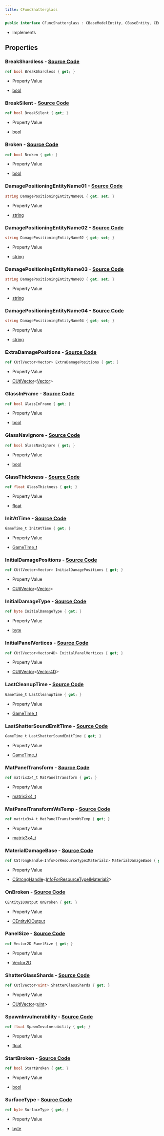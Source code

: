 ```yaml
---
title: CFuncShatterglass
---
```


```csharp
public interface CFuncShatterglass : CBaseModelEntity, CBaseEntity, CEntityInstance, ISchemaClass<CEntityInstance>, ISchemaClass<CBaseEntity>, ISchemaClass<CBaseModelEntity>, ISchemaClass<CFuncShatterglass>, ISchemaField, ISchemaClass, INativeHandle
```

- Implements

## Properties

### **BreakShardless** - [Source Code](https://github.com/swiftly-solution/swiftlys2/blob/main/managed/src/SwiftlyS2.Generated/Schemas/Interfaces/CFuncShatterglass.cs#L36)

```csharp
ref bool BreakShardless { get; }
```

- Property Value

- [bool](https://learn.microsoft.com/dotnet/api/system.boolean)

### **BreakSilent** - [Source Code](https://github.com/swiftly-solution/swiftlys2/blob/main/managed/src/SwiftlyS2.Generated/Schemas/Interfaces/CFuncShatterglass.cs#L34)

```csharp
ref bool BreakSilent { get; }
```

- Property Value

- [bool](https://learn.microsoft.com/dotnet/api/system.boolean)

### **Broken** - [Source Code](https://github.com/swiftly-solution/swiftlys2/blob/main/managed/src/SwiftlyS2.Generated/Schemas/Interfaces/CFuncShatterglass.cs#L38)

```csharp
ref bool Broken { get; }
```

- Property Value

- [bool](https://learn.microsoft.com/dotnet/api/system.boolean)

### **DamagePositioningEntityName01** - [Source Code](https://github.com/swiftly-solution/swiftlys2/blob/main/managed/src/SwiftlyS2.Generated/Schemas/Interfaces/CFuncShatterglass.cs#L48)

```csharp
string DamagePositioningEntityName01 { get; set; }
```

- Property Value

- [string](https://learn.microsoft.com/dotnet/api/system.string)

### **DamagePositioningEntityName02** - [Source Code](https://github.com/swiftly-solution/swiftlys2/blob/main/managed/src/SwiftlyS2.Generated/Schemas/Interfaces/CFuncShatterglass.cs#L50)

```csharp
string DamagePositioningEntityName02 { get; set; }
```

- Property Value

- [string](https://learn.microsoft.com/dotnet/api/system.string)

### **DamagePositioningEntityName03** - [Source Code](https://github.com/swiftly-solution/swiftlys2/blob/main/managed/src/SwiftlyS2.Generated/Schemas/Interfaces/CFuncShatterglass.cs#L52)

```csharp
string DamagePositioningEntityName03 { get; set; }
```

- Property Value

- [string](https://learn.microsoft.com/dotnet/api/system.string)

### **DamagePositioningEntityName04** - [Source Code](https://github.com/swiftly-solution/swiftlys2/blob/main/managed/src/SwiftlyS2.Generated/Schemas/Interfaces/CFuncShatterglass.cs#L54)

```csharp
string DamagePositioningEntityName04 { get; set; }
```

- Property Value

- [string](https://learn.microsoft.com/dotnet/api/system.string)

### **ExtraDamagePositions** - [Source Code](https://github.com/swiftly-solution/swiftlys2/blob/main/managed/src/SwiftlyS2.Generated/Schemas/Interfaces/CFuncShatterglass.cs#L58)

```csharp
ref CUtlVector<Vector> ExtraDamagePositions { get; }
```

- Property Value

- [CUtlVector](/docs/api/-1)<[Vector](/docs/api/shared/natives/vector)>

### **GlassInFrame** - [Source Code](https://github.com/swiftly-solution/swiftlys2/blob/main/managed/src/SwiftlyS2.Generated/Schemas/Interfaces/CFuncShatterglass.cs#L42)

```csharp
ref bool GlassInFrame { get; }
```

- Property Value

- [bool](https://learn.microsoft.com/dotnet/api/system.boolean)

### **GlassNavIgnore** - [Source Code](https://github.com/swiftly-solution/swiftlys2/blob/main/managed/src/SwiftlyS2.Generated/Schemas/Interfaces/CFuncShatterglass.cs#L40)

```csharp
ref bool GlassNavIgnore { get; }
```

- Property Value

- [bool](https://learn.microsoft.com/dotnet/api/system.boolean)

### **GlassThickness** - [Source Code](https://github.com/swiftly-solution/swiftlys2/blob/main/managed/src/SwiftlyS2.Generated/Schemas/Interfaces/CFuncShatterglass.cs#L30)

```csharp
ref float GlassThickness { get; }
```

- Property Value

- [float](https://learn.microsoft.com/dotnet/api/system.single)

### **InitAtTime** - [Source Code](https://github.com/swiftly-solution/swiftlys2/blob/main/managed/src/SwiftlyS2.Generated/Schemas/Interfaces/CFuncShatterglass.cs#L28)

```csharp
GameTime_t InitAtTime { get; }
```

- Property Value

- [GameTime_t](/docs/api/shared/schemadefinitions/gametime_t)

### **InitialDamagePositions** - [Source Code](https://github.com/swiftly-solution/swiftlys2/blob/main/managed/src/SwiftlyS2.Generated/Schemas/Interfaces/CFuncShatterglass.cs#L56)

```csharp
ref CUtlVector<Vector> InitialDamagePositions { get; }
```

- Property Value

- [CUtlVector](/docs/api/-1)<[Vector](/docs/api/shared/natives/vector)>

### **InitialDamageType** - [Source Code](https://github.com/swiftly-solution/swiftlys2/blob/main/managed/src/SwiftlyS2.Generated/Schemas/Interfaces/CFuncShatterglass.cs#L46)

```csharp
ref byte InitialDamageType { get; }
```

- Property Value

- [byte](https://learn.microsoft.com/dotnet/api/system.byte)

### **InitialPanelVertices** - [Source Code](https://github.com/swiftly-solution/swiftlys2/blob/main/managed/src/SwiftlyS2.Generated/Schemas/Interfaces/CFuncShatterglass.cs#L60)

```csharp
ref CUtlVector<Vector4D> InitialPanelVertices { get; }
```

- Property Value

- [CUtlVector](/docs/api/-1)<[Vector4D](/docs/api/shared/natives/vector4d)>

### **LastCleanupTime** - [Source Code](https://github.com/swiftly-solution/swiftlys2/blob/main/managed/src/SwiftlyS2.Generated/Schemas/Interfaces/CFuncShatterglass.cs#L26)

```csharp
GameTime_t LastCleanupTime { get; }
```

- Property Value

- [GameTime_t](/docs/api/shared/schemadefinitions/gametime_t)

### **LastShatterSoundEmitTime** - [Source Code](https://github.com/swiftly-solution/swiftlys2/blob/main/managed/src/SwiftlyS2.Generated/Schemas/Interfaces/CFuncShatterglass.cs#L24)

```csharp
GameTime_t LastShatterSoundEmitTime { get; }
```

- Property Value

- [GameTime_t](/docs/api/shared/schemadefinitions/gametime_t)

### **MatPanelTransform** - [Source Code](https://github.com/swiftly-solution/swiftlys2/blob/main/managed/src/SwiftlyS2.Generated/Schemas/Interfaces/CFuncShatterglass.cs#L16)

```csharp
ref matrix3x4_t MatPanelTransform { get; }
```

- Property Value

- [matrix3x4_t](/docs/api/shared/natives/matrix3x4_t)

### **MatPanelTransformWsTemp** - [Source Code](https://github.com/swiftly-solution/swiftlys2/blob/main/managed/src/SwiftlyS2.Generated/Schemas/Interfaces/CFuncShatterglass.cs#L18)

```csharp
ref matrix3x4_t MatPanelTransformWsTemp { get; }
```

- Property Value

- [matrix3x4_t](/docs/api/shared/natives/matrix3x4_t)

### **MaterialDamageBase** - [Source Code](https://github.com/swiftly-solution/swiftlys2/blob/main/managed/src/SwiftlyS2.Generated/Schemas/Interfaces/CFuncShatterglass.cs#L66)

```csharp
ref CStrongHandle<InfoForResourceTypeIMaterial2> MaterialDamageBase { get; }
```

- Property Value

- [CStrongHandle](/docs/api/shared/natives/cstronghandle-1)<[InfoForResourceTypeIMaterial2](/docs/api/shared/schemadefinitions/infoforresourcetypeimaterial2)>

### **OnBroken** - [Source Code](https://github.com/swiftly-solution/swiftlys2/blob/main/managed/src/SwiftlyS2.Generated/Schemas/Interfaces/CFuncShatterglass.cs#L62)

```csharp
CEntityIOOutput OnBroken { get; }
```

- Property Value

- [CEntityIOOutput](/docs/api/shared/schemadefinitions/centityiooutput)

### **PanelSize** - [Source Code](https://github.com/swiftly-solution/swiftlys2/blob/main/managed/src/SwiftlyS2.Generated/Schemas/Interfaces/CFuncShatterglass.cs#L22)

```csharp
ref Vector2D PanelSize { get; }
```

- Property Value

- [Vector2D](/docs/api/shared/natives/vector2d)

### **ShatterGlassShards** - [Source Code](https://github.com/swiftly-solution/swiftlys2/blob/main/managed/src/SwiftlyS2.Generated/Schemas/Interfaces/CFuncShatterglass.cs#L20)

```csharp
ref CUtlVector<uint> ShatterGlassShards { get; }
```

- Property Value

- [CUtlVector](/docs/api/-1)<[uint](https://learn.microsoft.com/dotnet/api/system.uint32)>

### **SpawnInvulnerability** - [Source Code](https://github.com/swiftly-solution/swiftlys2/blob/main/managed/src/SwiftlyS2.Generated/Schemas/Interfaces/CFuncShatterglass.cs#L32)

```csharp
ref float SpawnInvulnerability { get; }
```

- Property Value

- [float](https://learn.microsoft.com/dotnet/api/system.single)

### **StartBroken** - [Source Code](https://github.com/swiftly-solution/swiftlys2/blob/main/managed/src/SwiftlyS2.Generated/Schemas/Interfaces/CFuncShatterglass.cs#L44)

```csharp
ref bool StartBroken { get; }
```

- Property Value

- [bool](https://learn.microsoft.com/dotnet/api/system.boolean)

### **SurfaceType** - [Source Code](https://github.com/swiftly-solution/swiftlys2/blob/main/managed/src/SwiftlyS2.Generated/Schemas/Interfaces/CFuncShatterglass.cs#L64)

```csharp
ref byte SurfaceType { get; }
```

- Property Value

- [byte](https://learn.microsoft.com/dotnet/api/system.byte)

